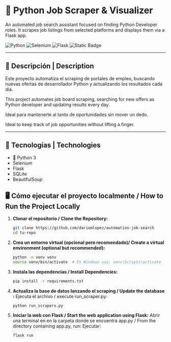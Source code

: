 # 🐍 Python Job Scraper & Visualizer
An automated job search assistant focused on finding Python Developer roles.
It scrapes job listings from selected platforms and displays them via a Flask app.

![Python](https://img.shields.io/badge/Python-3.10-blue.svg)
![Selenium](https://img.shields.io/badge/Automation-Selenium-informational)
![Flask](https://img.shields.io/badge/Flask-2.3-blue?logo=flask&logoColor=white)
![Static Badge](https://img.shields.io/badge/SQLite-blue)

---

## 📌 Descripción | Description

Este proyecto automatiza el scraping de portales de empleo, buscando nuevas ofertas de desarrollador Python y actualizando los resultados cada día.

This project automates job board scraping, searching for new offers as Python developer and updating results every day.

Ideal para mantenerte al tanto de oportunidades sin mover un dedo.

Ideal to keep track of job opportunities without lifting a finger.

---

## 🧰 Tecnologías | Technologies

- 🐍 Python 3
- Selenium
- Flask
- SQLite
- BeautifulSoup   


## 🖥️ Cómo ejecutar el proyecto localmente / How to Run the Project Locally

1. **Clonar el repositorio / Clone the Repository:**
   ```bash
   git clone https://github.com/dariomlopez/automation-job-search
   cd tu-repo
   ```

2. **Crea un entorno virtual (opcional pero recomendado)/ Create a virtual environment (optional but recommended):**
   ```bash
   python -m venv venv
   source venv/bin/activate  # En Windows usa: venv\Scripts\activate
   ```

3. **Instala las dependencias / Install Dependencies:**
   ```bash
   pip install -r requirements.txt
   ```

4. **Actualiza la base de datos lanzando el scraping / Update the database :**
Ejecuta el archivo / execute run_scraper.py:
   ```
   python run_scrapers.py
   ```

4. **Iniciar la web con Flask / Start the web application using Flask:**
Abrir una terminal en en la carpeta donde se encuentra app.py / From the directory containing app.py, run:
Ejecutar:
   ```bash
   flask run
   ```

